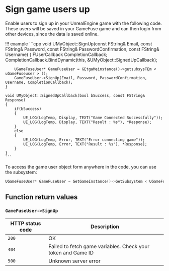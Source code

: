 # Sign game users up

Enable users to sign up in your UnrealEngine game with the following code.
These users will be saved in your GameFuse game and can then login from other
devices, since the data is saved online.

!!! example
    ```cpp
    void UMyObject::SignUp(const FString& Email, const FString& Password, const FString& PasswordConfirmation, const FString& Username)
    {
        FUserCallback CompletionCallback;
        CompletionCallback.BindDynamic(this, &UMyObject::SignedUpCallback);

        UGameFuseUser* GameFuseUser = GEtgaMeinstance()->getsubsysTEm < uGameFuseuser > ();
        GameFuseUser->SignUp(Email, Password, PasswordConfirmation, Username, CompletionCallback);
    }

    void UMyObject::SignedUpCallback(bool bSuccess, const FString& Response)
    {
        if(bSuccess)
        {
            UE_LOG(LogTemp, Display, TEXT("Game Connected Successfully"));
            UE_LOG(LogTemp, Display, TEXT("Result : %s"), *Response);
        }
        else
        {
            UE_LOG(LogTemp, Error, TEXT("Error connecting game"));
            UE_LOG(LogTemp, Error, TEXT("Result : %s"), *Response);
        }
    }
    ```

To access the game user object form anywhere in the code, you can use the
subsystem:

```cpp
UGameFuseUser* GameFuseUser = GetGameInstance()->GetSubsystem < UGameFuseUser > ();
```

## Function return values

### `GameFuseUser->SignUp`

| HTTP status code | Description |
|------------------|-------------|
| `200`            | OK |
| `404`            | Failed to fetch game variables. Check your token and Game ID |
| `500`            | Unknown server error |
